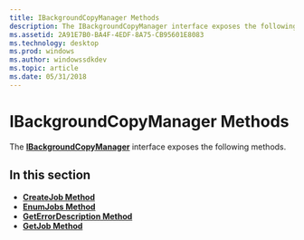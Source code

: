 ```yaml
---
title: IBackgroundCopyManager Methods
description: The IBackgroundCopyManager interface exposes the following methods.
ms.assetid: 2A91E7B0-BA4F-4EDF-8A75-CB95601E8083
ms.technology: desktop
ms.prod: windows
ms.author: windowssdkdev
ms.topic: article
ms.date: 05/31/2018
---
```


# IBackgroundCopyManager Methods

The [**IBackgroundCopyManager**](/windows/desktop/api/Bits/nn-bits-ibackgroundcopymanager) interface exposes the following methods.

## In this section

-   [**CreateJob Method**](/windows/desktop/api/Bits/nf-bits-ibackgroundcopymanager-createjob)
-   [**EnumJobs Method**](/windows/desktop/api/Bits/nf-bits-ibackgroundcopymanager-enumjobs)
-   [**GetErrorDescription Method**](/windows/desktop/api/Bits/nf-bits-ibackgroundcopymanager-geterrordescription)
-   [**GetJob Method**](/windows/desktop/api/Bits/nf-bits-ibackgroundcopymanager-getjob)

 

 




